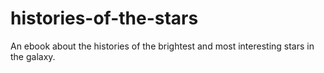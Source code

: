 # histories-of-the-stars
An ebook about the histories of the brightest and most interesting stars in the galaxy.
